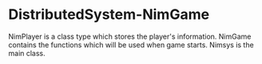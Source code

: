 # DistributedSystem-NimGame

NimPlayer is a class type which stores the player's information.
NimGame contains the functions which will be used when game starts.
Nimsys is the main class.

